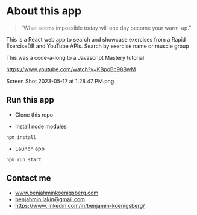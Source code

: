# About this app

>“What seems impossible today will one day become your warm-up.”

This is a React web app to search and showcase exercises from a Rapid ExerciseDB and YouTube APIs. Search by exercise name or muscle group

This was a code-a-long to a Javascript Mastery tutorial

https://www.youtube.com/watch?v=KBpoBc98BwM

Screen Shot 2023-05-17 at 1.28.47 PM.png

## Run this app

* Clone this repo

* Install node modules
```
npm install
```
* Launch app
```
npm run start
```

## Contact me
* www.benjahminkoenigsberg.com
* benjahmin.lakin@gmail.com
* https://www.linkedin.com/in/benjamin-koenigsberg/
